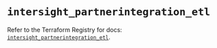 # `intersight_partnerintegration_etl`

Refer to the Terraform Registry for docs: [`intersight_partnerintegration_etl`](https://registry.terraform.io/providers/ciscodevnet/intersight/1.0.71/docs/resources/partnerintegration_etl).
